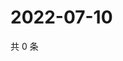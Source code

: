 # 2022-07-10

共 0 条

<!-- BEGIN WEIBO -->
<!-- 最后更新时间 Sun Jul 10 2022 11:02:36 GMT+0800 (China Standard Time) -->

<!-- END WEIBO -->
